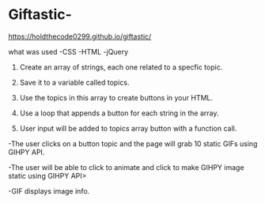 # Giftastic- 

https://holdthecode0299.github.io/giftastic/

what was used 
-CSS
-HTML
-jQuery

1. Create an array of strings, each one related to a specfic topic. 

2. Save it to a variable called topics.

3. Use the topics in this array to create buttons in your HTML.

4. Use a loop that appends a button for each string in the array.

5. User input will be added to topics array button with a function call. 

<!-- Functionality -->
-The user clicks on a button topic and the page will grab 10 static GIFs using GIHPY API.

-The user will be able to click to animate and click to make GIHPY image static using GIHPY API> 

-GIF displays image info.



